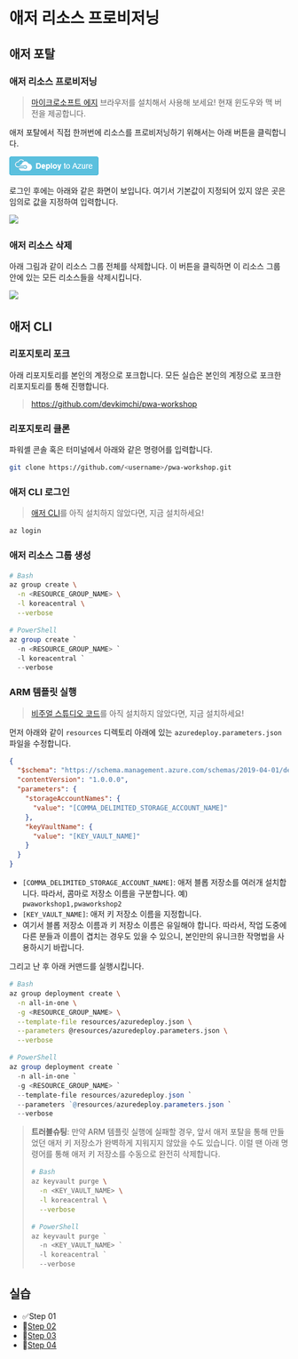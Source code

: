# 애저 리소스 프로비저닝 #

## 애저 포탈 ##

### 애저 리소스 프로비저닝 ###

> [마이크로소프트 에지](https://www.microsoftedgeinsider.com/ko-kr/download/?WT.mc_id=pwaazureworkshop-event-juyoo) 브라우저를 설치해서 사용해 보세요! 현재 윈도우와 맥 버전을 제공합니다.

애저 포탈에서 직접 한꺼번에 리소스를 프로비저닝하기 위해서는 아래 버튼을 클릭합니다.

<a href="https://portal.azure.com/#create/Microsoft.Template/uri/https%3A%2F%2Fraw.githubusercontent.com%2Fdevkimchi%2Fpwa-workshop%2Fmaster%2Fresources%2Fazuredeploy.json" target="_blank"><img src="https://raw.githubusercontent.com/Azure/azure-quickstart-templates/master/1-CONTRIBUTION-GUIDE/images/deploytoazure.png" /></a>

로그인 후에는 아래와 같은 화면이 보입니다. 여기서 기본값이 지정되어 있지 않은 곳은 임의로 값을 지정하여 입력합니다.

![](../images/step-01-01.png)


### 애저 리소스 삭제 ###

아래 그림과 같이 리소스 그룹 전체를 삭제합니다. 이 버튼을 클릭하면 이 리소스 그룹 안에 있는 모든 리소스들을 삭제시킵니다.

![](../images/step-01-02.png)


## 애저 CLI ##

### 리포지토리 포크 ###

아래 리포지토리를 본인의 계정으로 포크합니다. 모든 실습은 본인의 계정으로 포크한 리포지토리를 통해 진행합니다.

> https://github.com/devkimchi/pwa-workshop


### 리포지토리 클론 ###

파워셸 콘솔 혹은 터미널에서 아래와 같은 명령어를 입력합니다.

```bash
git clone https://github.com/<username>/pwa-workshop.git
```


### 애저 CLI 로그인 ###

> [애저 CLI](https://docs.microsoft.com/ko-kr/cli/azure/install-azure-cli?view=azure-cli-latest&WT.mc_id=pwaazureworkshop-event-juyoo)를 아직 설치하지 않았다면, 지금 설치하세요!

```bash
az login
```


### 애저 리소스 그룹 생성 ###

```bash
# Bash
az group create \
  -n <RESOURCE_GROUP_NAME> \
  -l koreacentral \
  --verbose
```

```powershell
# PowerShell
az group create `
  -n <RESOURCE_GROUP_NAME> `
  -l koreacentral `
  --verbose
```


### ARM 템플릿 실행 ###

> [비주얼 스튜디오 코드](https://code.visualstudio.com/docs/setup/setup-overview?WT.mc_id=pwaazureworkshop-event-juyoo)를 아직 설치하지 않았다면, 지금 설치하세요!

먼저 아래와 같이 `resources` 디렉토리 아래에 있는 `azuredeploy.parameters.json` 파일을 수정합니다.

```json
{
  "$schema": "https://schema.management.azure.com/schemas/2019-04-01/deploymentParameters.json#",
  "contentVersion": "1.0.0.0",
  "parameters": {
    "storageAccountNames": {
      "value": "[COMMA_DELIMITED_STORAGE_ACCOUNT_NAME]"
    },
    "keyVaultName": {
      "value": "[KEY_VAULT_NAME]"
    }
  }
}
```

* `[COMMA_DELIMITED_STORAGE_ACCOUNT_NAME]`: 애저 블롭 저장소를 여러개 설치합니다. 따라서, 콤마로 저장소 이름을 구분합니다. 예) `pwaworkshop1,pwaworkshop2`
* `[KEY_VAULT_NAME]`: 애저 키 저장소 이름을 지정합니다.
* 여기서 블롭 저장소 이름과 키 저장소 이름은 유일해야 합니다. 따라서, 작업 도중에 다른 분들과 이름이 겹치는 경우도 있을 수 있으니, 본인만의 유니크한 작명법을 사용하시기 바랍니다.

그리고 난 후 아래 커맨드를 실행시킵니다.

```bash
# Bash
az group deployment create \
  -n all-in-one \
  -g <RESOURCE_GROUP_NAME> \
  --template-file resources/azuredeploy.json \
  --parameters @resources/azuredeploy.parameters.json \
  --verbose
```

```powershell
# PowerShell
az group deployment create `
  -n all-in-one `
  -g <RESOURCE_GROUP_NAME> `
  --template-file resources/azuredeploy.json `
  --parameters `@resources/azuredeploy.parameters.json `
  --verbose
```

> **트러블슈팅**: 만약 ARM 템플릿 실행에 실패할 경우, 앞서 애저 포탈을 통해 만들었던 애저 키 저장소가 완벽하게 지워지지 않았을 수도 있습니다. 이럴 땐 아래 명령어를 통해 애저 키 저장소를 수동으로 완전히 삭제합니다.
> ```bash
> # Bash
> az keyvault purge \
>   -n <KEY_VAULT_NAME> \
>   -l koreacentral \
>   --verbose
> ```
>
> ```powershell
> # PowerShell
> az keyvault purge `
>   -n <KEY_VAULT_NAME> `
>   -l koreacentral `
>   --verbose
> ```


## 실습 ##

* ✅Step 01
* 🔲[Step 02](step-02.md)
* 🔲[Step 03](step-03.md)
* 🔲[Step 04](step-04.md)
